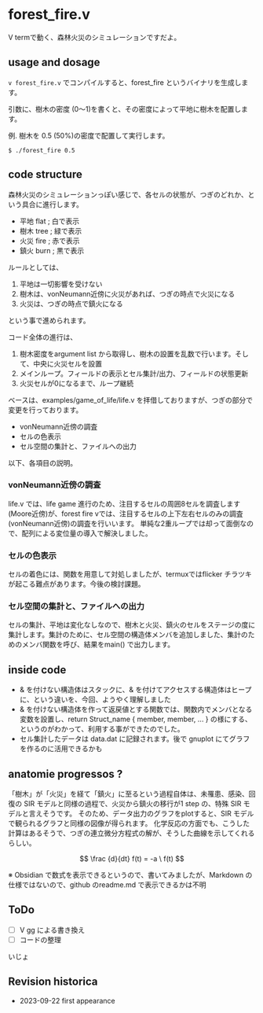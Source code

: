 # forest_fire.v

V termで動く、森林火災のシミュレーションですだよ。

## usage and dosage

`v forest_fire.v` でコンパイルすると、forest_fire というバイナリを生成します。

引数に、樹木の密度 (0〜1)を書くと、その密度によって平地に樹木を配置します。

例. 樹木を 0.5 (50%)の密度で配置して実行します。
```
$ ./forest_fire 0.5
```
## code structure 

森林火災のシミュレーションっぽい感じで、各セルの状態が、つぎのどれか、という具合に進行します。

- 平地 flat ; 白で表示
- 樹木 tree ; 緑で表示
- 火災 fire ; 赤で表示
- 鎮火 burn ; 黒で表示

ルールとしては、

1. 平地は一切影響を受けない
2. 樹木は、vonNeumann近傍に火災があれば、つぎの時点で火災になる
3. 火災は、つぎの時点で鎮火になる

という事で進められます。

コード全体の進行は、

1. 樹木密度をargument list から取得し、樹木の設置を乱数で行います。そして、中央に火災セルを設置
2. メインループ。フィールドの表示とセル集計/出力、フィールドの状態更新
3. 火災セルが0になるまで、ループ継続

ベースは、examples/game_of_life/life.v を拝借しておりますが、つぎの部分で変更を行っております。

- vonNeumann近傍の調査
- セルの色表示
- セル空間の集計と、ファイルへの出力

以下、各項目の説明。
### vonNeumann近傍の調査
life.v では、life game 進行のため、注目するセルの周囲8セルを調査します (Moore近傍)が、forest fire vでは、注目するセルの上下左右セルのみの調査(vonNeumann近傍)の調査を行いいます。
単純な2重ループでは却って面倒なので、配列による変位量の導入で解決しました。
### セルの色表示
セルの着色には、関数を用意して対処しましたが、termuxではflicker チラツキが起こる難点があります。今後の検討課題。
### セル空間の集計と、ファイルへの出力
セルの集計、平地は変化なしなので、樹木と火災、鎮火のセルをステージの度に集計します。集計のために、セル空間の構造体メンバを追加しました、集計のためのメンバ関数を呼び、結果をmain() で出力します。

## inside code

- & を付けない構造体はスタックに、& を付けてアクセスする構造体はヒープに、という違いを、今回、ようやく理解しました
- & を付けない構造体を作って返戻値とする関数では、関数内でメンバとなる変数を設置し、return Struct_name { member, member, ... } の様にする、というのがわかって、利用する事ができたのでした。
- セル集計したデータは data.dat に記録されます。後で gnuplot にてグラフを作るのに活用できるかも

## anatomie progressos ?

「樹木」が「火災」を経て「鎮火」に至るという過程自体は、未罹患、感染、回復の SIR モデルと同様の過程で、火災から鎮火の移行が1 step の、特殊 SIR モデルと言えそうです。
そのため、データ出力のグラフをplotすると、SIR モデルで観られるグラフと同様の図像が得られます。
化学反応の方面でも、こうした計算はあるそうで、つぎの連立微分方程式の解が、そうした曲線を示してくれるらしい。

$$
\frac {d}{dt} f(t) = -a \ f(t) 
$$

※ Obsidian で数式を表示できるというので、書いてみましたが、Markdown の仕様ではないので、github のreadme.md で表示できるかは不明

## ToDo

- [ ] V gg による書き換え
- [ ] コードの整理

いじょ

## Revision historica

- 2023-09-22
  first appearance
